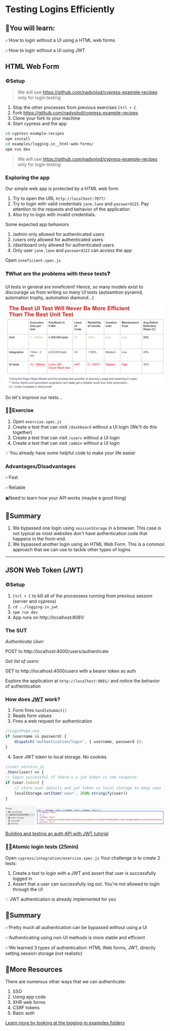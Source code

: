 # Testing Logins Efficiently

## 🧠You will learn:

✅How to login without a UI using a HTML web forms 

✅How to login without a UI using JWT

## HTML Web Form

### ⚙️Setup

>We will use https://github.com/nadvolod/cypress-example-recipes only for login testing

1. Stop the other processes from previous exercises `Ctrl + C`
2. Fork https://github.com/nadvolod/cypress-example-recipes
3. Clone your fork to your machine
1. Start cypress and the app


```bash
cd cypress-example-recipes
npm install
cd examples/logging-in__html-web-forms/
npm run dev
```

>We will use https://github.com/nadvolod/cypress-example-recipes only for login testing

### Exploring the app

Our simple web app is protected by a HTML web form

1. Try to open the URL `http://localhost:7077/`
2. Try to login with valid credentials `jane.lane` and `password123`. Pay attention to the requests and behavior of the application
3. Also try to login with invalid credentials.

Some expected app behaviors
1. /admin only allowed for authenticated users
2. /users only allowed for authenticated users
2. /dashboard only allowed for authenticated users
3. Only user `jane.lane` and `password123` can access the app


Open `inneficient.spec.js` 

### ❓What are the problems with these tests❓

UI tests in general are inneficient! Hence, so many models exist to discourage us from writing so many UI tests (autoamtion pyramid, automation trophy, automation diamond...)

![Testing types comparison](./images/testing%20comparison%20chart.png)

So let's improve our tests...

### 🏋️‍♀️Exercise

1. Open `exercise.spec.js`
1. Create a test that can visit `/dashboard` without a UI login (We'll do this together)
2. Create a test that can visit `/users` without a UI login
3. Create a test that can visit `/admin` without a UI login

💡 You already have some helpful code to make your life easier 

### Advantages/Disadvantages
✅Fast

✅Reliable

✖️Need to learn how your API works (maybe a good thing)

## 📔Summary

1. We bypassed one login using `sessionStorage` in a browser. This case is not typical as most websites don't have authentication code that happens in the front-end.
2. We bypassed another login using an HTML Web Form. This is a common approach that we can use to tackle other types of logins

---

## JSON Web Token (JWT)

### ⚙️Setup
1. `Ctrl + C` to kill all of the processess running from previous session (server and cypress)
2. `cd ../logging-in_jwt`
3. `npm run dev`
4. App runs on http://localhost:8081/

### The SUT

*Authenticate User:* 


POST to http://localhost:4000/users/authenticate

*Get list of users:*

 GET to http://localhost:4000/users with a bearer token as auth

Explore the application at `http://localhost:8081/` and notice the behavior of authentication

### How does [JWT](https://jwt.io/introduction) work?
1. Form fires `handleSubmit()`
2. Reads form values
3. Fires a web request for authentication

```js
//LoginPage.vue
if (username && password) {
    dispatch('authentication/login', { username, password });
}
```
4. Save JWT token to local storage. No cookies. 

```js
//user.service.js
.then((user) => {
// login successful if there's a jwt token in the response
if (user.token) {
    // store user details and jwt token in local storage to keep user logged in between page refreshes
    localStorage.setItem('user', JSON.stringify(user))
}
```
![tokenAdded](./images/TokenAdded.png )

[Building and testing an auth API with JWT tutorial](https://www.youtube.com/watch?v=klIAT82UtVs)

### 🏋️‍♀️Atomic login tests (25min)

Open `cypress/integration/exercise.spec.js`
Your challenge is to create 2 tests:
1. Create a test to login with a JWT and assert that user is successfully logged in
2. Assert that a user can successfully log out. You're not allowed to login through the UI

💡 JWT authentication is already implemented for you

## 📝Summary

✅Pretty much all authentication can be bypassed without using a UI

✅Authenticating using non-UI methods is more stable and efficient

✅We learned 3 types of authentication: HTML Web forms, JWT, directly setting session storage (not realistic)

## 📔More Resources

There are numerous other ways that we can authenticate:
1. SSO
2. Using app code
3. XHR web forms
4. CSRF tokens
5. Basic auth

[Learn more by looking at the logging-in examples folders](https://github.com/nadvolod/cypress-example-recipes/tree/master/examples)